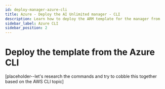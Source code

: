 ```yaml
---
id: deploy-manager-azure-cli
title: Azure - Deploy the AI Unlimited manager - CLI
description: Learn how to deploy the ARM template for the manager from the Azure CLI.
sidebar_label: Azure CLI
sidebar_position: 2
---
```


# Deploy the template from the Azure CLI

[placeholder--let's research the commands and try to cobble this together based on the AWS CLI topic]